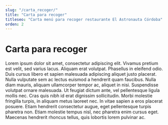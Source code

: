 ```yaml
---
slug: "/carta_recoger/"
title: "Carta para recoger"
titleseo: "Carta menú para recoger restaurante El Astronauta Córdoba"
orden: 2
---
```


# Carta para recoger

Lorem ipsum dolor sit amet, consectetur adipiscing elit. Vivamus pretium est velit, sed varius lacus. Aliquam erat volutpat. Phasellus in eleifend odio. Duis cursus libero et sapien malesuada adipiscing aliquet justo placerat. Nulla vulputate sem ac lectus euismod a hendrerit quam faucibus. Nulla diam mauris, aliquam ullamcorper tempor ac, aliquet in nisi. Suspendisse volutpat ornare malesuada. Ut feugiat dictum ante, vel pellentesque ligula mollis nec. Cras quis nibh id erat dignissim sollicitudin. Morbi molestie fringilla turpis, in aliquam metus laoreet nec. In vitae sapien a eros placerat posuere. Etiam hendrerit consectetur augue, eget pellentesque turpis pharetra non. Etiam molestie tempus nisl, nec pharetra enim cursus eget. Maecenas hendrerit rhoncus tellus, quis lobortis lorem pulvinar ac.